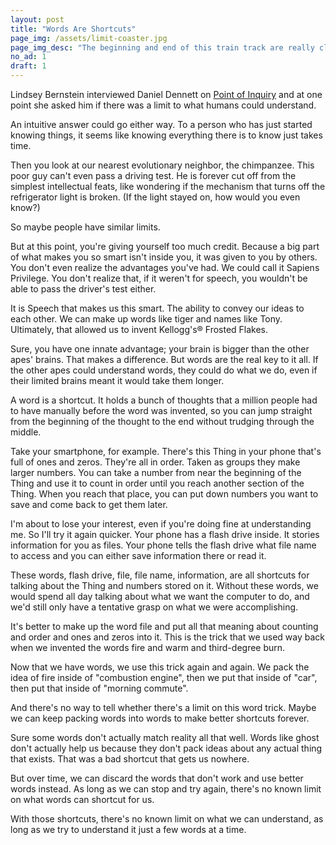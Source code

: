 ```yaml
---
layout: post
title: "Words Are Shortcuts"
page_img: /assets/limit-coaster.jpg
page_img_desc: "The beginning and end of this train track are really close. Just take the shortcut."
no_ad: 1
draft: 1
---
```


Lindsey Bernstein interviewed Daniel Dennett on <a href="http://www.pointofinquiry.org/daniel_dennett_the_magic_of_consciousnesswithout_the_magic/">Point of Inquiry</a> and at one point she asked him if there was a limit to what humans could understand.

An intuitive answer could go either way. To a person who has just started knowing things, it seems like knowing everything there is to know just takes time.

Then you look at our nearest evolutionary neighbor, the chimpanzee. This poor guy can't even pass a driving test. He is forever cut off from the simplest intellectual feats, like wondering if the mechanism that turns off the refrigerator light is broken. (If the light stayed on, how would you even know?)

So maybe people have similar limits.

But at this point, you're giving yourself too much credit. Because a big part of what makes you so smart isn't inside you, it was given to you by others. You don't even realize the advantages you've had. We could call it Sapiens Privilege. You don't realize that, if it weren't for speech, you wouldn't be able to pass the driver's test either.

It is Speech that makes us this smart. The ability to convey our ideas to each other. We can make up words like tiger and names like Tony. Ultimately, that allowed us to invent Kellogg's® Frosted Flakes.

Sure, you have one innate advantage; your brain is bigger than the other apes' brains. That makes a difference. But words are the real key to it all. If the other apes could understand words, they could do what we do, even if their limited brains meant it would take them longer.

A word is a shortcut. It holds a bunch of thoughts that a million people had to have manually before the word was invented, so you can jump straight from the beginning of the thought to the end without trudging through the middle.

Take your smartphone, for example. There's this Thing in your phone that's full of ones and zeros. They're all in order. Taken as groups they make larger numbers. You can take a number from near the beginning of the Thing and use it to count in order until you reach another section of the Thing. When you reach that place, you can put down numbers you want to save and come back to get them later.

I'm about to lose your interest, even if you're doing fine at understanding me. So I'll try it again quicker. Your phone has a flash drive inside. It stories information for you as files. Your phone tells the flash drive what file name to access and you can either save information there or read it.

These words, flash drive, file, file name, information, are all shortcuts for talking about the Thing and numbers stored on it. Without these words, we would spend all day talking about what we want the computer to do, and we'd still only have a tentative grasp on what we were accomplishing.

It's better to make up the word file and put all that meaning about counting and order and ones and zeros into it. This is the trick that we used way back when we invented the words fire and warm and third-degree burn.

Now that we have words, we use this trick again and again. We pack the idea of fire inside of "combustion engine", then we put that inside of "car", then put that inside of "morning commute".

And there's no way to tell whether there's a limit on this word trick. Maybe we can keep packing words into words to make better shortcuts forever.

Sure some words don't actually match reality all that well. Words like ghost don't actually help us because they don't pack ideas about any actual thing that exists. That was a bad shortcut that gets us nowhere.

But over time, we can discard the words that don't work and use better words instead. As long as we can stop and try again, there's no known limit on what words can shortcut for us.

With those shortcuts, there's no known limit on what we can understand, as long as we try to understand it just a few words at a time.





